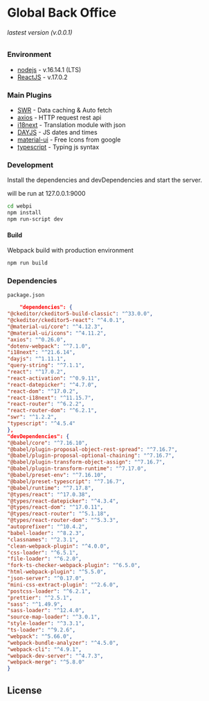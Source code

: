 # Global Back Office

###### lastest version (v.0.0.1)

### Environment

- [nodejs] - v.16.14.1 (LTS)
- [ReactJS] - v.17.0.2

### Main Plugins

- [SWR] - Data caching & Auto fetch
- [axios] - HTTP request rest api
- [i18next] - Translation module with json
- [DAYJS] - JS dates and times
- [material-ui] - Free Icons from google
- [typescript] - Typing js syntax

### Development

Install the dependencies and devDependencies and start the server.

will be run at 127.0.0.1:9000

```bash
cd webpi
npm install
npm run-script dev
```

#### Build

Webpack build with production environment

```bash
npm run build
```

### Dependencies

`package.json`

```json
    "dependencies": {
"@ckeditor/ckeditor5-build-classic": "^33.0.0",
"@ckeditor/ckeditor5-react": "^4.0.1",
"@material-ui/core": "^4.12.3",
"@material-ui/icons": "^4.11.2",
"axios": "^0.26.0",
"dotenv-webpack": "^7.1.0",
"i18next": "^21.6.14",
"dayjs": "^1.11.1",
"query-string": "^7.1.1",
"react": "^17.0.2",
"react-activation": "^0.9.11",
"react-datepicker": "^4.7.0",
"react-dom": "^17.0.2",
"react-i18next": "^11.15.7",
"react-router": "^6.2.2",
"react-router-dom": "^6.2.1",
"swr": "^1.2.2",
"typescript": "^4.5.4"
},
"devDependencies": {
"@babel/core": "^7.16.10",
"@babel/plugin-proposal-object-rest-spread": "^7.16.7",
"@babel/plugin-proposal-optional-chaining": "^7.16.7",
"@babel/plugin-transform-object-assign": "^7.16.7",
"@babel/plugin-transform-runtime": "^7.17.0",
"@babel/preset-env": "^7.16.10",
"@babel/preset-typescript": "^7.16.7",
"@babel/runtime": "^7.17.8",
"@types/react": "^17.0.38",
"@types/react-datepicker": "^4.3.4",
"@types/react-dom": "^17.0.11",
"@types/react-router": "^5.1.18",
"@types/react-router-dom": "^5.3.3",
"autoprefixer": "^10.4.2",
"babel-loader": "^8.2.3",
"classnames": "^2.3.1",
"clean-webpack-plugin": "^4.0.0",
"css-loader": "^6.5.1",
"file-loader": "^6.2.0",
"fork-ts-checker-webpack-plugin": "^6.5.0",
"html-webpack-plugin": "^5.5.0",
"json-server": "^0.17.0",
"mini-css-extract-plugin": "^2.6.0",
"postcss-loader": "^6.2.1",
"prettier": "^2.5.1",
"sass": "^1.49.9",
"sass-loader": "^12.4.0",
"source-map-loader": "^3.0.1",
"style-loader": "^3.3.1",
"ts-loader": "^9.2.6",
"webpack": "^5.66.0",
"webpack-bundle-analyzer": "^4.5.0",
"webpack-cli": "^4.9.1",
"webpack-dev-server": "^4.7.3",
"webpack-merge": "^5.8.0"
}
```

## License

[//]: # (OutLinks)

[git-repo-url]: <https://github.com/EMBRACE-DEV/gbo-web.gitt>

[ReactJS]: <https://reactjs.org/>

[SWR]: <https://swr.vercel.app/ko>

[nodejs]: <https://nodejs.org/en/>

[axios]: <https://axios-http.com/docs/intro>

[dayjs]: <https://day.js.org/en/>

[i18next]: <https://www.i18next.com/>

[material-ui]: <https://mui.com/>

[typescript]: <https://www.typescriptlang.org/>
